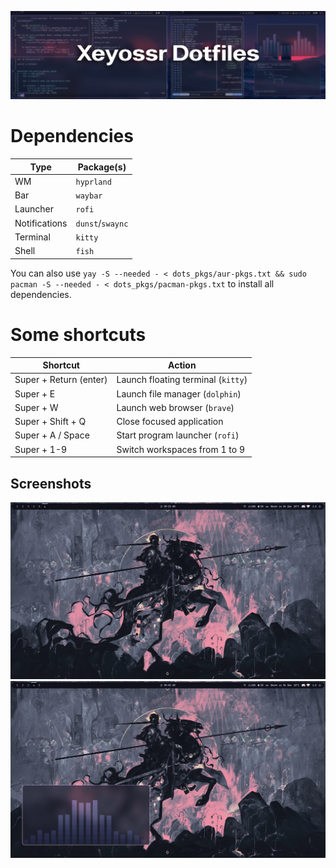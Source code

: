 ![dotfiles](pr/dotfiles.png)

# Dependencies

| Type          | Package(s)       |
| ------------- | ---------------- |
| WM            | `hyprland`       |
| Bar           | `waybar`         |
| Launcher      | `rofi`           |
| Notifications | `dunst`/`swaync` |
| Terminal      | `kitty`          |
| Shell         | `fish`           |

You can also use `yay -S --needed - < dots_pkgs/aur-pkgs.txt && sudo pacman -S --needed - < dots_pkgs/pacman-pkgs.txt` to install all dependencies.

# Some shortcuts

| Shortcut               | Action                             |
| ---------------------- | ---------------------------------- |
| Super + Return (enter) | Launch floating terminal (`kitty`) |
| Super + E              | Launch file manager (`dolphin`)    |
| Super + W              | Launch web browser (`brave`)       |
| Super + Shift + Q      | Close focused application          |
| Super + A / Space      | Start program launcher (`rofi`)    |
| Super + 1-9            | Switch workspaces from 1 to 9      |

## Screenshots

![hyprland](pr/1.png)
![hyprland](pr/2.png)
